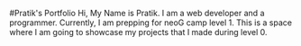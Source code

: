 #Pratik's Portfolio
Hi, My Name is Pratik.
I am a web developer and a programmer.
Currently, I am prepping for neoG camp level 1.
This is a space where I am going to showcase my projects that I made during level 0.
